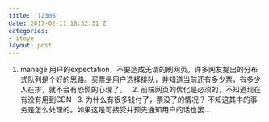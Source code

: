 ```yaml
---
title: '12306'
date: 2017-02-11 18:32:31 Z
categories:
- iteye
layout: post
---
```


1. manage 用户的expectation，不要造成无谓的刷网页。许多网友提出的分布式队列是个好的思路。买票是用户选择排队，并知道当前还有多少票，有多少人在排，就不会有恐慌的心理了。   2. 前端网页的优化是必须的，不知道现在有没有用到CDN   3. 为什么有很多钱付了，票没了的情况？ 不知这其中的事务是怎么处理的。如果这是可接受并预先通知用户的话也罢...